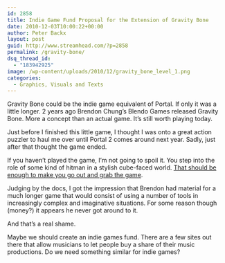 ```yaml
---
id: 2858
title: Indie Game Fund Proposal for the Extension of Gravity Bone
date: 2010-12-03T10:00:22+00:00
author: Peter Backx
layout: post
guid: http://www.streamhead.com/?p=2858
permalink: /gravity-bone/
dsq_thread_id:
  - "183942925"
image: /wp-content/uploads/2010/12/gravity_bone_level_1.png
categories:
  - Graphics, Visuals and Texts
---
```

Gravity Bone could be the indie game equivalent of Portal. If only it was a little longer. 2 years ago Brendon Chung&#8217;s Blendo Games released Gravity Bone. More a concept than an actual game. It&#8217;s still worth playing today.
  
<!--more-->Just before I finished this little game, I thought I was onto a great action puzzler to haul me over until Portal 2 comes around next year. Sadly, just after that thought the game ended.

If you haven&#8217;t played the game, I&#8217;m not going to spoil it. You step into the role of some kind of hitman in a stylish cube-faced world. <a title="BLENDO Games" href="http://www.blendogames.com/" target="_blank">That should be enough to make you go out and grab the game</a>.

Judging by the docs, I got the impression that Brendon had material for a much longer game that would consist of using a number of tools in increasingly complex and imaginative situations. For some reason though (money?) it appears he never got around to it.

And that&#8217;s a real shame.

Maybe we should create an indie games fund. There are a few sites out there that allow musicians to let people buy a share of their music productions. Do we need something similar for indie games?

<!-- AddThis Advanced Settings generic via filter on the_content -->

<!-- AddThis Share Buttons generic via filter on the_content -->